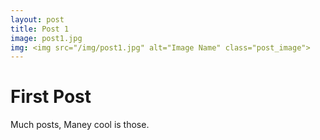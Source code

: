 ```yaml
---
layout: post
title: Post 1
image: post1.jpg
img: <img src="/img/post1.jpg" alt="Image Name" class="post_image">
---
```


# First Post
Much posts,
Maney cool is those.
